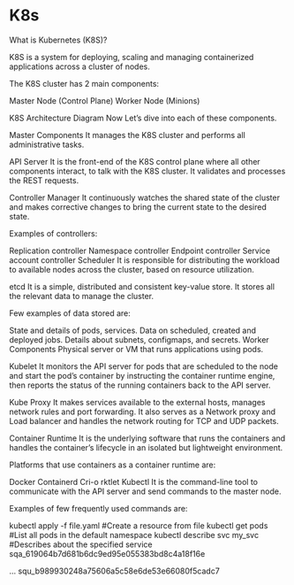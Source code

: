 # K8s
What is Kubernetes (K8S)?

K8S is a system for deploying, scaling and managing containerized applications across a cluster of nodes.

The K8S cluster has 2 main components:

Master Node (Control Plane)
Worker Node (Minions)

K8S Architecture Diagram
Now Let’s dive into each of these components.

Master Components
It manages the K8S cluster and performs all administrative tasks.

API Server
It is the front-end of the K8S control plane where all other components interact, to talk with the K8S cluster. It validates and processes the REST requests.

Controller Manager
It continuously watches the shared state of the cluster and makes corrective changes to bring the current state to the desired state.

Examples of controllers:

Replication controller
Namespace controller
Endpoint controller
Service account controller
Scheduler
It is responsible for distributing the workload to available nodes across the cluster, based on resource utilization.

etcd
It is a simple, distributed and consistent key-value store. It stores all the relevant data to manage the cluster.

Few examples of data stored are:

State and details of pods, services.
Data on scheduled, created and deployed jobs.
Details about subnets, configmaps, and secrets.
Worker Components
Physical server or VM that runs applications using pods.

Kubelet
It monitors the API server for pods that are scheduled to the node and start the pod’s container by instructing the container runtime engine, then reports the status of the running containers back to the API server.

Kube Proxy
It makes services available to the external hosts, manages network rules and port forwarding. It also serves as a Network proxy and Load balancer and handles the network routing for TCP and UDP packets.

Container Runtime
It is the underlying software that runs the containers and handles the container’s lifecycle in an isolated but lightweight environment.

Platforms that use containers as a container runtime are:

Docker
Containerd
Cri-o
rktlet
Kubectl
It is the command-line tool to communicate with the API server and send commands to the master node.

Examples of few frequently used commands are:

kubectl apply -f file.yaml   #Create a resource from file
kubectl get pods             #List all pods in the default namespace
kubectl describe svc my_svc  #Describes about the specified service
sqa_619064b7d681b6dc9ed95e055383bd8c4a18f16e

...
squ_b989930248a75606a5c58e6de53e66080f5cadc7
